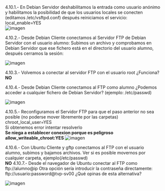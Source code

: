 4.10.1.- En Debian Servidor deshabilitamos la entrada como usuario anónimo y habilitamos
la posibilidad de que los usuarios locales se conecten (editamos /etc/vsftpd.conf) después
reiniciamos el servicio:	
local_enable=YES  
![imagen](https://github.com/user-attachments/assets/b44dbd5f-59e2-41de-a9ac-7846dbccd970)


4.10.2.- Desde Debian Cliente conectamos al Servidor FTP de Debian Servidor con el usuario
alumno:	
Subimos un archivo y comprobamos en Debian Servidor que ese fichero
está en el directorio del usuario alumno, después cerramos la sesión:

![imagen](https://github.com/user-attachments/assets/548fa355-6f45-482a-b0f2-e38550bd4736)


4.10.3.- Volvemos a conectar al servidor FTP con el usuario root ¿Funciona?	
**NO**

4.10.4.- Desde Debian Cliente conectamos al FTP como alumno
¿Podemos acceder a cualquier fichero de Debian Servidor? (ejemplo:
/etc/passwd)  

![imagen](https://github.com/user-attachments/assets/f935ded1-2cb6-42a6-8b12-6ccb24326491)


4.10.5.- Reconfiguramos el Servidor FTP para que el paso anterior no sea posible (no
poderse mover libremente por las carpetas)	
	chroot_local_user=YES  
Si obtenemos error intentar resolverlo  
**Se niega a establecer conexion porque es peligroso**  
**allow_writeable_chroot:YES**
![imagen](https://github.com/user-attachments/assets/4a25249b-0adf-4ca6-8425-b62747291410)


4.10.6.- Con Ubuntu Cliente y gftp conectamos al FTP con el usuario alumno, subimos y
bajamos archivos. Ver si es posible movernos por cualquier carpeta, ejemplo(/etc/passwd)	
**NO**
4.10.7.- Desde el navegador de Ubuntu conectar al FTP como ftp://alumno@ip
Otra opción sería introducir la contraseña directamente:
ftp://usuario:password@tvp-sv00
¿Qué opinas de esta alternativa?  

![imagen](https://github.com/user-attachments/assets/da6f8ecf-602c-47f3-b1f1-39fcdd2bce8d)

